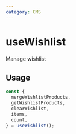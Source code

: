 ```yaml
---
category: CMS
---
```


# useWishlist

Manage wishlist

## Usage

```ts
const {
  mergeWishlistProducts,
  getWishlistProducts,
  clearWishlist,
  items,
  count,
} = useWishlist();
```
